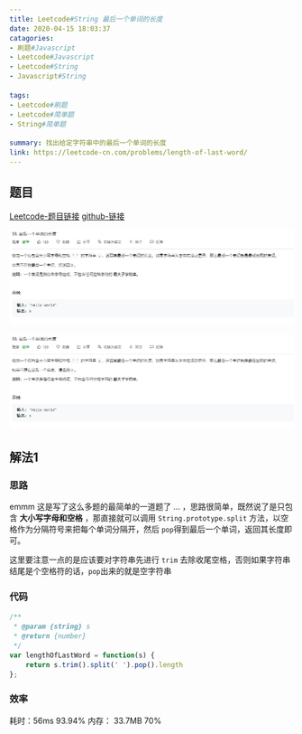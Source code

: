 ```yaml
---
title: Leetcode#String 最后一个单词的长度
date: 2020-04-15 18:03:37 
catagories: 
- 刷题#Javascript 
- Leetcode#Javascript 
- Leetcode#String
- Javascript#String

tags: 
- Leetcode#刷题 
- Leetcode#简单题
- String#简单题

summary: 找出给定字符串中的最后一个单词的长度
link: https://leetcode-cn.com/problems/length-of-last-word/
---
```


## 题目
[Leetcode-题目链接](https://leetcode-cn.com/problems/length-of-last-word/)
[github-链接](https://github.com/WenJiang99/leetcode/tree/master/String/lengthOfLastWord)

![](./problem.png)   

![](https://raw.githubusercontent.com/WenJiang99/leetcode/master/String/lengthOfLastWord/problem.png)


## 解法1 

### 思路

emmm 这是写了这么多题的最简单的一道题了 ... ，思路很简单，既然说了是只包含 **大小写字母和空格** ，那直接就可以调用 `String.prototype.split` 方法，以空格作为分隔符号来把每个单词分隔开，然后 `pop`得到最后一个单词，返回其长度即可。

这里要注意一点的是应该要对字符串先进行 `trim` 去除收尾空格，否则如果字符串结尾是个空格符的话，`pop`出来的就是空字符串

### 代码

```js
/**
 * @param {string} s
 * @return {number}
 */
var lengthOfLastWord = function(s) {
    return s.trim().split(' ').pop().length
};
```

### 效率

耗时：56ms 93.94%
内存： 33.7MB 70%